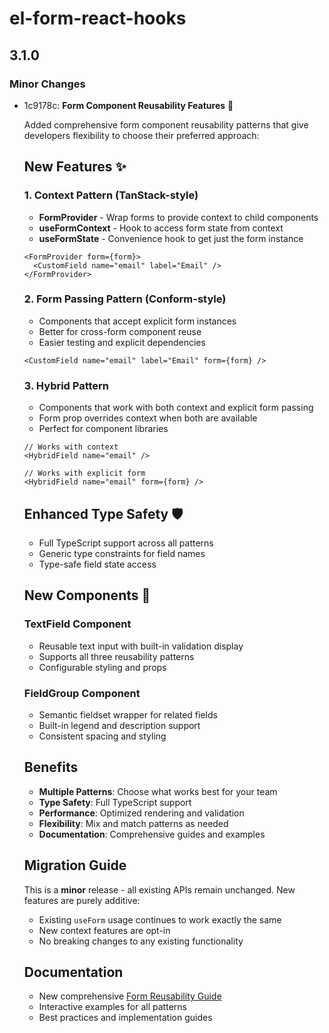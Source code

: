 # el-form-react-hooks

## 3.1.0

### Minor Changes

- 1c9178c: **Form Component Reusability Features** 🔄

  Added comprehensive form component reusability patterns that give developers flexibility to choose their preferred approach:

  ## New Features ✨

  ### 1. Context Pattern (TanStack-style)

  - **FormProvider** - Wrap forms to provide context to child components
  - **useFormContext** - Hook to access form state from context
  - **useFormState** - Convenience hook to get just the form instance

  ```tsx
  <FormProvider form={form}>
    <CustomField name="email" label="Email" />
  </FormProvider>
  ```

  ### 2. Form Passing Pattern (Conform-style)

  - Components that accept explicit form instances
  - Better for cross-form component reuse
  - Easier testing and explicit dependencies

  ```tsx
  <CustomField name="email" label="Email" form={form} />
  ```

  ### 3. Hybrid Pattern

  - Components that work with both context and explicit form passing
  - Form prop overrides context when both are available
  - Perfect for component libraries

  ```tsx
  // Works with context
  <HybridField name="email" />

  // Works with explicit form
  <HybridField name="email" form={form} />
  ```

  ## Enhanced Type Safety 🛡️

  - Full TypeScript support across all patterns
  - Generic type constraints for field names
  - Type-safe field state access

  ## New Components 🎨

  ### TextField Component

  - Reusable text input with built-in validation display
  - Supports all three reusability patterns
  - Configurable styling and props

  ### FieldGroup Component

  - Semantic fieldset wrapper for related fields
  - Built-in legend and description support
  - Consistent spacing and styling

  ## Benefits

  - **Multiple Patterns**: Choose what works best for your team
  - **Type Safety**: Full TypeScript support
  - **Performance**: Optimized rendering and validation
  - **Flexibility**: Mix and match patterns as needed
  - **Documentation**: Comprehensive guides and examples

  ## Migration Guide

  This is a **minor** release - all existing APIs remain unchanged. New features are purely additive:

  - Existing `useForm` usage continues to work exactly the same
  - New context features are opt-in
  - No breaking changes to any existing functionality

  ## Documentation

  - New comprehensive [Form Reusability Guide](https://colorpulse6.github.io/el-form/docs/form-reusability)
  - Interactive examples for all patterns
  - Best practices and implementation guides
